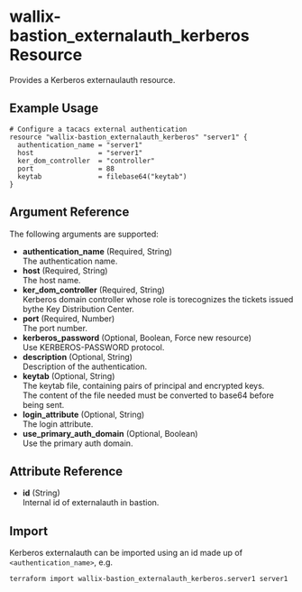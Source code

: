 # wallix-bastion_externalauth_kerberos Resource

Provides a Kerberos externaulauth resource.

## Example Usage

```hcl
# Configure a tacacs external authentication
resource "wallix-bastion_externalauth_kerberos" "server1" {
  authentication_name = "server1"
  host                = "server1"
  ker_dom_controller  = "controller"
  port                = 88
  keytab              = filebase64("keytab")
}
```

## Argument Reference

The following arguments are supported:

- **authentication_name** (Required, String)  
  The authentication name.
- **host** (Required, String)  
  The host name.
- **ker_dom_controller** (Required, String)  
  Kerberos domain controller whose role is torecognizes the tickets issued bythe Key Distribution Center.
- **port** (Required, Number)  
  The port number.
- **kerberos_password** (Optional, Boolean, Force new resource)  
  Use KERBEROS-PASSWORD protocol.
- **description** (Optional, String)  
  Description of the authentication.
- **keytab** (Optional, String)  
  The keytab file, containing pairs of principal and encrypted keys.  
  The content of the file needed must be converted to base64 before being sent.
- **login_attribute** (Optional, String)  
  The login attribute.
- **use_primary_auth_domain** (Optional, Boolean)  
  Use the primary auth domain.

## Attribute Reference

- **id** (String)  
  Internal id of externalauth in bastion.

## Import

Kerberos externalauth can be imported using an id made up of `<authentication_name>`, e.g.

```shell
terraform import wallix-bastion_externalauth_kerberos.server1 server1
```
